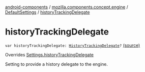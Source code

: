 [android-components](../../index.md) / [mozilla.components.concept.engine](../index.md) / [DefaultSettings](index.md) / [historyTrackingDelegate](./history-tracking-delegate.md)

# historyTrackingDelegate

`var historyTrackingDelegate: `[`HistoryTrackingDelegate`](../../mozilla.components.concept.engine.history/-history-tracking-delegate/index.md)`?` [(source)](https://github.com/mozilla-mobile/android-components/blob/master/components/concept/engine/src/main/java/mozilla/components/concept/engine/Settings.kt#L158)

Overrides [Settings.historyTrackingDelegate](../-settings/history-tracking-delegate.md)

Setting to provide a history delegate to the engine.

